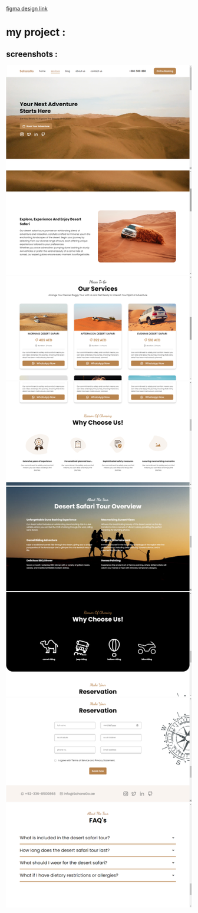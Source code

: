 [figma design link](https://www.figma.com/design/9gC0tShzieOgUL48HLULDo/Dessert-plannet-(dev)?node-id=0-1&t=jowVAq3KpoiuI8TQ-0)



# my project : 


## screenshots : 

<img src="./screenshots/screenshot1.png">

<img src="./screenshots/screenshot2.png">

<img src="./screenshots/screenshot3.png">

<img src="./screenshots/screenshot4.png">

<img src="./screenshots/screenshot5.png">

<img src="./screenshots/screenshot6.png">

<img src="./screenshots/screenshot7.png">

<img src="./screenshots/screenshot8.png">
